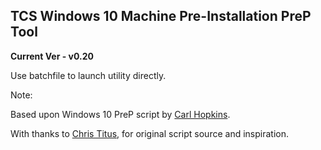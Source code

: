 ## TCS Windows 10 Machine Pre-Installation PreP Tool ##

**Current Ver - v0.20**

Use batchfile to launch utility directly.

Note:

Based upon Windows 10 PreP script by [Carl Hopkins](https://github.com/carlhopkins).

With thanks to [Chris Titus](https://github.com/ChrisTitusTech), for original script source and inspiration.
